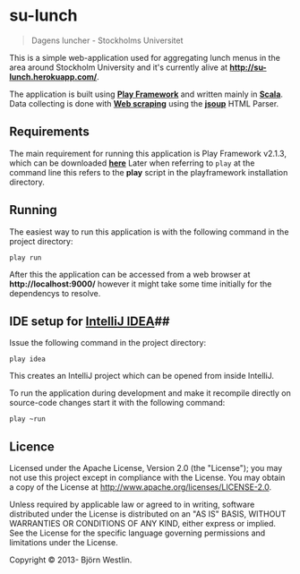 # su-lunch #
> Dagens luncher - Stockholms Universitet

This is a simple web-application used for aggregating lunch menus in the area around Stockholm University and it's currently alive at **http://su-lunch.herokuapp.com/**.

The application is built using **[Play Framework](http://www.playframework.com)** and written mainly in **[Scala](http://www.scala-lang.org/)**.
Data collecting is done with **[Web scraping](http://en.wikipedia.org/wiki/Web_scraping)** using the **[jsoup](http://jsoup.org/)** HTML Parser.

## Requirements ##
The main requirement for running this application is Play Framework v2.1.3, which can be downloaded **[here](http://www.playframework.com/download)**
Later when referring to ```play``` at the command line this refers to the **play** script in the playframework installation directory.

## Running ##
The easiest way to run this application is with the following command in the project directory:
```
play run
```
After this the application can be accessed from a web browser at **http://localhost:9000/** however it might take some time initially for the dependencys to resolve.

## IDE setup for **[IntelliJ IDEA](http://www.jetbrains.com/idea/)**##
Issue the following command in the project directory:
```
play idea
```
This creates an IntelliJ project which can be opened from inside IntelliJ.

To run the application during development and make it recompile directly on source-code changes start it with the following command:
```
play ~run
```

## Licence ##

Licensed under the Apache License, Version 2.0 (the "License"); you may not use this project except in compliance with the License. You may obtain a copy of the License at http://www.apache.org/licenses/LICENSE-2.0.

Unless required by applicable law or agreed to in writing, software distributed under the License is distributed on an "AS IS" BASIS, WITHOUT WARRANTIES OR CONDITIONS OF ANY KIND, either express or implied. See the License for the specific language governing permissions and limitations under the License.

Copyright &copy; 2013- Björn Westlin.
